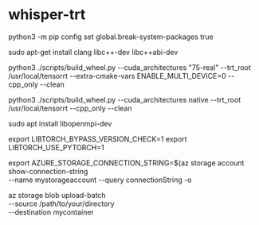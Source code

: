 # whisper-trt

python3 -m pip config set global.break-system-packages true

sudo apt-get install clang libc++-dev libc++abi-dev

python3 ./scripts/build_wheel.py --cuda_architectures "75-real" --trt_root /usr/local/tensorrt --extra-cmake-vars ENABLE_MULTI_DEVICE=0 --cpp_only --clean

python3 ./scripts/build_wheel.py --cuda_architectures native --trt_root /usr/local/tensorrt --cpp_only --clean


sudo apt install libopenmpi-dev

export LIBTORCH_BYPASS_VERSION_CHECK=1
export LIBTORCH_USE_PYTORCH=1

export AZURE_STORAGE_CONNECTION_STRING=$(az storage account show-connection-string \
  --name mystorageaccount --query connectionString -o 

az storage blob upload-batch \
  --source /path/to/your/directory \
  --destination mycontainer
